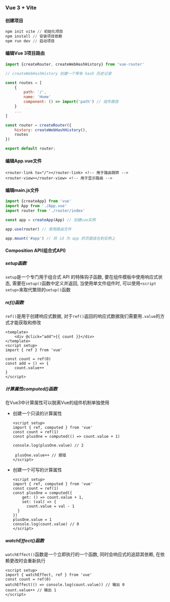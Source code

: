 ### Vue 3 + Vite

#### 创建项目

```powershell
npm init vite // 初始化项目
npm install // 安装项目依赖
npm run dev // 启动项目
```

#### 编辑Vue 3项目路由

```javascript
import {createRouter, createWebHashHistory} from 'vue-router'

// createWebHashHistory 创建一个带有 hash 历史记录

const routes = [
	{
		path: '/',
		name: 'Home'
		component: () => import('path') // 组件路径
	}
	...
]

const router = createRouter({
	history: createWebHashHistory(),
	routes
})

export default router;
```

#### 编辑App.vue文件

```vue
<router-link to="/"></router-link> <!-- 用于路由跳转 -->
<router-view></router-view> <!-- 用于显示路由 -->
```

#### 编辑main.js文件

```javascript
import {createApp} from 'vue'
import App from './App.vue'
import router from './router/index'

const app = createApp(App) // 创建vue实例

app.use(router) // 使用路由文件

app.mount('#app') // 将 id 为 app 的页面挂在到实例上
```

#### Composition API(组合式API)

##### setup函数

 `setup`是一个专门用于组合式 API 的特殊钩子函数, 要在组件模板中使用响应式状态, 需要在`setup()`函数中定义并返回, 当使用单文件组件时, 可以使用`<script setup>`来取代繁琐的`setup()`函数

##### ref()函数

`ref()`是用于创建响应式数据, 对于`ref()`返回的响应式数据我们需要用`.value`的方式才能获取和修改

```vue
<template>
	<div @click="add">{{ count }}</div>
</template>
<script setup>
import { ref } from 'vue'

const count = ref(0)
const add = () => {
    count.value++
}
</script>
```

##### 计算属性computed()函数

在Vue3中计算属性可以脱离Vue的组件机制单独使用

- 创建一个只读的计算属性

  ```vue
  <script setup>
  import { ref, computed } from 'vue'
  const count = ref(1)
  const plusOne = computed(() => count.value + 1)
  
  console.log(plusOne.value) // 2
      
   plusOne.value++ // 报错
  </script>
  ```

- 创建一个可写的计算属性

  ```vue
  <script setup>
  import { ref, computed } from 'vue'
  const count = ref(1)
  const plusOne = computed({
      get: () => count.value + 1,
      set: (val) => {
      	count.value = val - 1
  	}
  })
  plusOne.value = 1
  console.log(count.value) // 0
  </script>
  ```

##### watchEffect()函数

`watchEffect()`函数是一个立即执行的一个函数, 同时会响应式的追踪其依赖, 在依赖更改时会重新执行

```vue
<script setup>
import { watchEffect, ref } from 'vue'
const count = ref(0)
watchEffect(() => console.log(count.value)) // 输出 0
count.value++ // 输出 1
</script>
```

